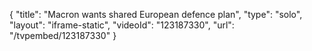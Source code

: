 {
    "title": "Macron wants shared European defence plan",
    "type": "solo",
    "layout": "iframe-static",
    "videoId": "123187330",
    "url": "\/tvpembed\/123187330"
}